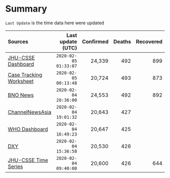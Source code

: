 # Summary

`Last Update` is the time data here were updated

|  Sources | Last update (UTC) | Confirmed | Deaths | Recovered |
|  :--- |  ---: |  ---: |  ---: |  ---: | 
| [JHU-CSSE Dashboard](https://gisanddata.maps.arcgis.com/apps/opsdashboard/index.html#/bda7594740fd40299423467b48e9ecf6) | `2020-02-05 01:33:07` | 24,339 | 492 | 899 | 
| [Case Tracking Worksheet](https://docs.google.com/spreadsheets/d/1qbE-UuJYw5V4FkyMZ-LplvUQZlut4oa5Zl3lrSmN_mk/htmlview) | `2020-02-05 00:13:48` | 20,724 | 493 | 873 | 
| [BNO News](https://bnonews.com/index.php/2020/01/the-latest-coronavirus-cases/) | `2020-02-04 20:36:00` | 24,553 | 492 | 892 | 
| [ChannelNewsAsia](https://www.channelnewsasia.com/news/topics/wuhan-virus) | `2020-02-04 19:01:32` | 20,643 | 427 |  | 
| [WHO Dashboard](https://who.maps.arcgis.com/apps/opsdashboard/index.html#/c88e37cfc43b4ed3baf977d77e4a0667) | `2020-02-04 16:49:23` | 20,647 | 425 |  | 
| [DXY](https://3g.dxy.cn/newh5/view/pneumonia) | `2020-02-04 15:36:58` | 20,530 | 426 |  | 
| [JHU-CSSE Time Series](https://docs.google.com/spreadsheets/d/1UF2pSkFTURko2OvfHWWlFpDFAr1UxCBA4JLwlSP6KFo/htmlview?usp=sharing&sle=true#) | `2020-02-04 09:40:00` | 20,600 | 426 | 644 | 
